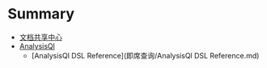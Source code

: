 # Summary

* [文档共享中心](README.md)
* [AnalysisQl](AnalysisQl/AnalysisQl.md)
  * [AnalysisQl DSL Reference](即席查询/AnalysisQl DSL Reference.md)
